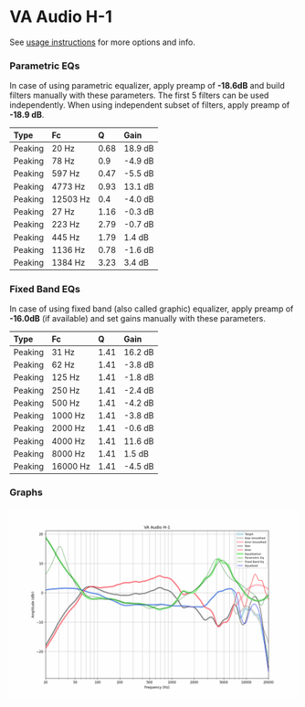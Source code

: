 # VA Audio H-1
See [usage instructions](https://github.com/jaakkopasanen/AutoEq#usage) for more options and info.

### Parametric EQs
In case of using parametric equalizer, apply preamp of **-18.6dB** and build filters manually
with these parameters. The first 5 filters can be used independently.
When using independent subset of filters, apply preamp of **-18.9 dB**.

| Type    | Fc       |    Q | Gain    |
|:--------|:---------|:-----|:--------|
| Peaking | 20 Hz    | 0.68 | 18.9 dB |
| Peaking | 78 Hz    | 0.9  | -4.9 dB |
| Peaking | 597 Hz   | 0.47 | -5.5 dB |
| Peaking | 4773 Hz  | 0.93 | 13.1 dB |
| Peaking | 12503 Hz | 0.4  | -4.0 dB |
| Peaking | 27 Hz    | 1.16 | -0.3 dB |
| Peaking | 223 Hz   | 2.79 | -0.7 dB |
| Peaking | 445 Hz   | 1.79 | 1.4 dB  |
| Peaking | 1136 Hz  | 0.78 | -1.6 dB |
| Peaking | 1384 Hz  | 3.23 | 3.4 dB  |

### Fixed Band EQs
In case of using fixed band (also called graphic) equalizer, apply preamp of **-16.0dB**
(if available) and set gains manually with these parameters.

| Type    | Fc       |    Q | Gain    |
|:--------|:---------|:-----|:--------|
| Peaking | 31 Hz    | 1.41 | 16.2 dB |
| Peaking | 62 Hz    | 1.41 | -3.8 dB |
| Peaking | 125 Hz   | 1.41 | -1.8 dB |
| Peaking | 250 Hz   | 1.41 | -2.4 dB |
| Peaking | 500 Hz   | 1.41 | -4.2 dB |
| Peaking | 1000 Hz  | 1.41 | -3.8 dB |
| Peaking | 2000 Hz  | 1.41 | -0.6 dB |
| Peaking | 4000 Hz  | 1.41 | 11.6 dB |
| Peaking | 8000 Hz  | 1.41 | 1.5 dB  |
| Peaking | 16000 Hz | 1.41 | -4.5 dB |

### Graphs
![](./VA%20Audio%20H-1.png)